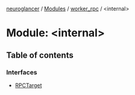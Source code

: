 [neuroglancer](../README.md) / [Modules](../modules.md) / [worker\_rpc](worker_rpc.md) / <internal\>

# Module: <internal\>

## Table of contents

### Interfaces

- [RPCTarget](../interfaces/worker_rpc._internal_.RPCTarget.md)

